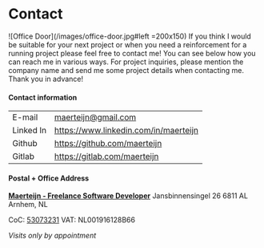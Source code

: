 # Contact

![Office Door](/images/office-door.jpg#left =200x150) If you think I would be suitable for your next project or when you need a reinforcement for a running project please feel free to contact me! You can see below how you can reach me in various ways. For project inquiries, please mention the company name and send me some project details when contacting me. Thank you in advance!

#### Contact information
|                       |                                        |
| --------------------- | -------------------------------------- |
| E-mail                | maerteijn@gmail.com                    |
| Linked In             | https://www.linkedin.com/in/maerteijn  |
| Github                | https://github.com/maerteijn           |
| Gitlab                | https://gitlab.com/maerteijn           |


####  Postal + Office Address
[**Maerteijn - Freelance Software Developer**](https://goo.gl/maps/Pr3t1pmqjMt9Y3gaA)
Jansbinnensingel 26
6811 AL
Arnhem, NL

CoC: [53073231](https://www.kvk.nl/zoeken/?source=all&q=maerteijn)
VAT: NL001916128B66

*Visits only by appointment*